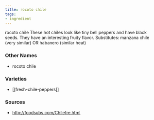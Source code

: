 ```yaml
---
title: rocoto chile
tags:
- ingredient
---
```

rocoto chile These hot chiles look like tiny bell peppers and have black seeds. They have an interesting fruity flavor. Substitutes: manzana chile (very similar) OR habanero (similar heat)

### Other Names

* rocoto chile

### Varieties

* [[fresh-chile-peppers]]

### Sources
* http://foodsubs.com/Chilefre.html
